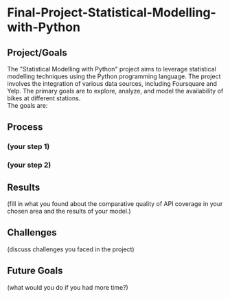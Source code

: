 # Final-Project-Statistical-Modelling-with-Python

## Project/Goals
The "Statistical Modelling with Python" project aims to leverage statistical modelling techniques using the Python programming language. The project involves the integration of various data sources, including Foursquare and Yelp. The primary goals are to explore, analyze, and model the availability of bikes at different stations.      
The goals are:   




## Process
### (your step 1)
### (your step 2)

## Results
(fill in what you found about the comparative quality of API coverage in your chosen area and the results of your model.)

## Challenges 
(discuss challenges you faced in the project)

## Future Goals
(what would you do if you had more time?)
